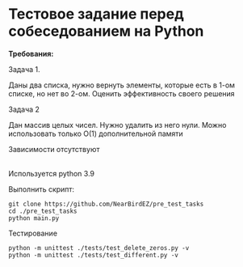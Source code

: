 # Тестовое задание перед собеседованием на Python

**Требования:**

Задача 1.

Даны два списка, нужно вернуть элементы, которые есть в 1-ом списке, но нет во 2-ом.
Оценить эффективность своего решения


Задача 2

Дан массив целых чисел. Нужно удалить из него нули. Можно использовать только О(1) дополнительной памяти

Зависимости отсутствуют <br><br>

Используется python 3.9

Выполнить скрипт:

```
git clone https://github.com/NearBirdEZ/pre_test_tasks
cd ./pre_test_tasks
python main.py
```

Тестирование
```
python -m unittest ./tests/test_delete_zeros.py -v
python -m unittest ./tests/test_different.py -v
```